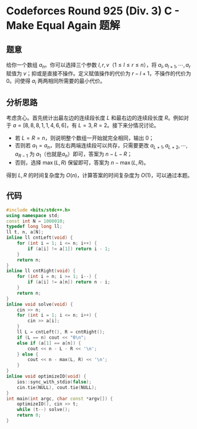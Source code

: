 # Codeforces Round 925 (Div. 3) C - Make Equal Again 题解

## 题意

给你一个数组 $a_n$。你可以选择三个参数 $l, r, v$（$1\leq l \leq r \leq n$），将 $a_l, a_{l + 1}, \cdots, a_r$ 赋值为 $v$；抑或是直接不操作。定义赋值操作的代价为 $r-l+1$，不操作的代价为 $0$。问使得 $a_i$ 两两相同所需要的最小代价。

## 分析思路

考虑贪心。首先统计出最左边的连续段长度 $L$ 和最右边的连续段长度 $R$。例如对于 $a = [8, 8, 8, 1, 1, 4, 6, 6]$，有 $L = 3, R = 2$。接下来分情况讨论。

- 若 $L = R = n$，则说明整个数组一开始就完全相同，输出 $0$；
- 否则若 $a_1 = a_n$，则左右两端连续段可以共存，只需要更改 $a_{L+1}, a_{L+2}, \cdots, a_{R-1}$ 为 $a_1$（也就是$a_n$）即可，答案为 $n - L - R$；
- 否则，选择 $\max(L, R)$ 保留即可，答案为 $n - \max(L, R)$。

得到 $L, R$ 的时间复杂度为 $O(n)$，计算答案的时间复杂度为 $O(1)$，可以通过本题。

## 代码

```cpp
#include <bits/stdc++.h>
using namespace std;
const int N = 1000010;
typedef long long ll;
ll t, n, a[N];
inline ll cntLeft(void) {
    for (int i = 1; i <= n; i++) {
        if (a[i] != a[1]) return i - 1;
    }
    return n;
}
inline ll cntRight(void) {
    for (int i = n; i >= 1; i--) {
        if (a[i] != a[n]) return n - i;
    }
    return n;
}
inline void solve(void) {
    cin >> n;
    for (int i = 1; i <= n; i++) {
        cin >> a[i];
    }
    ll L = cntLeft(), R = cntRight();
    if (L == n) cout << "0\n";
    else if (a[1] == a[n]) {
        cout << n - L - R << '\n';
    } else {
        cout << n - max(L, R) << '\n';
    }
}
inline void optimizeIO(void) {
    ios::sync_with_stdio(false);
    cin.tie(NULL), cout.tie(NULL);
}
int main(int argc, char const *argv[]) {
    optimizeIO(), cin >> t;
    while (t--) solve();
    return 0;
}

```
